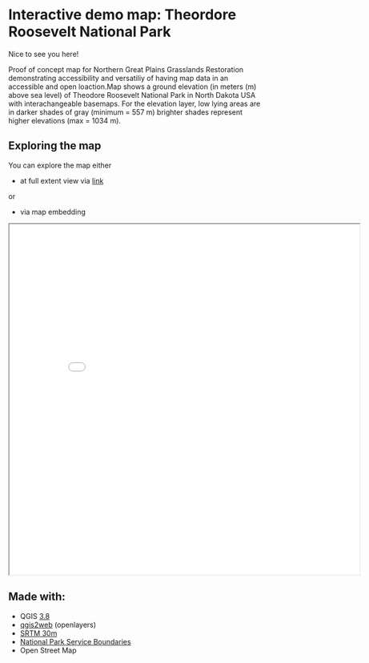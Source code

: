 # Interactive demo map: Theordore Roosevelt National Park

Nice to see you here!  

Proof of concept map for Northern Great Plains Grasslands Restoration demonstrating accessibility and versatiliy of having map data in an accessible and open loaction.Map shows a ground elevation (in meters (m) above sea level) of Theodore Roosevelt National Park in North Dakota USA with interachangeable basemaps. For the elevation layer, low lying areas are in darker shades of gray (minimum = 557 m) brighter shades represent higher elevations (max = 1034 m).


## Exploring the map

You can explore the map either
- at full extent view via [link](map.html)

or
- via map embedding

<iframe src="map.html" height="700" width="700"></iframe>

## Made with:
- QGIS [3.8](https://qgis.org/project/visual-changelogs/visualchangelog38/)
- [qgis2web](https://plugins.qgis.org/planet/tag/colour/) (openlayers)
- [SRTM 30m](https://10.5067/MEaSUREs/SRTM/SRTMIMGM.003)
- [National Park Service Boundaries](https://irma.nps.gov/DataStore/Reference/Profile/2224545?lnv=True)
- Open Street Map
